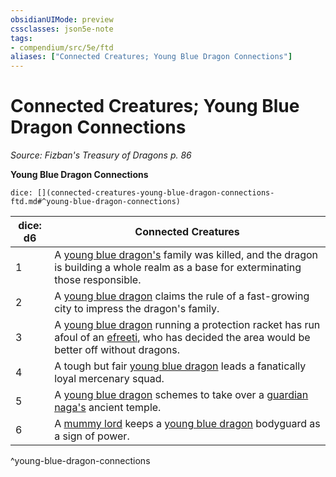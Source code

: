 ```yaml
---
obsidianUIMode: preview
cssclasses: json5e-note
tags:
- compendium/src/5e/ftd
aliases: ["Connected Creatures; Young Blue Dragon Connections"]
---
```

# Connected Creatures; Young Blue Dragon Connections
*Source: Fizban's Treasury of Dragons p. 86* 

**Young Blue Dragon Connections**

`dice: [](connected-creatures-young-blue-dragon-connections-ftd.md#^young-blue-dragon-connections)`

| dice: d6 | Connected Creatures |
|----------|---------------------|
| 1 | A [young blue dragon's](Mechanics/bestiary/dragon/young-blue-dragon.md) family was killed, and the dragon is building a whole realm as a base for exterminating those responsible. |
| 2 | A [young blue dragon](Mechanics/bestiary/dragon/young-blue-dragon.md) claims the rule of a fast-growing city to impress the dragon's family. |
| 3 | A [young blue dragon](Mechanics/bestiary/dragon/young-blue-dragon.md) running a protection racket has run afoul of an [efreeti](Mechanics/bestiary/elemental/efreeti.md), who has decided the area would be better off without dragons. |
| 4 | A tough but fair [young blue dragon](Mechanics/bestiary/dragon/young-blue-dragon.md) leads a fanatically loyal mercenary squad. |
| 5 | A [young blue dragon](Mechanics/bestiary/dragon/young-blue-dragon.md) schemes to take over a [guardian naga's](Mechanics/bestiary/monstrosity/guardian-naga.md) ancient temple. |
| 6 | A [mummy lord](Mechanics/bestiary/undead/mummy-lord.md) keeps a [young blue dragon](Mechanics/bestiary/dragon/young-blue-dragon.md) bodyguard as a sign of power. |
^young-blue-dragon-connections
